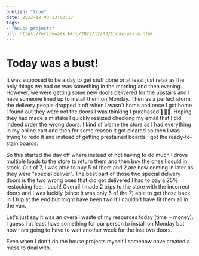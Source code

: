 ```yaml
---
publish: "true"
date: 2022-12-03 23:08:17
tags:
- "house projects"
url: https://ericmwalk.blog/2022/12/03/today-was-a.html
---
```


# Today was a bust!
It was supposed to be a day to get stuff done or at least just relax as the only things we had on was something in the morning and then evening. However, we were getting some new doors delivered for the upstairs and I have someone lined up to install them on Monday. Then as a perfect storm, the delivery people dropped it off when I wasn't home and once I got home I found out they were not the doors I was thinking I purchased 🤦🏻‍♂️. Hoping they had made a mistake I quickly realized checking my email that I did indeed order the wrong doors. I kind of blame the store as I had everything in my online cart and then for some reason it got cleared so then I was trying to redo it and instead of getting prestained boards I got the ready-to-stain boards.

So this started the day off where instead of not having to do much I drove multiple loads to the store to return them and then buy the ones I could in stock. Out of 7, I was able to buy 5 of them and 2 are now coming in later as they were "special deliver". The best part of those two special delivery doors is the two wrong ones that did get delivered I had to pay a 25% restocking fee... ouch! Overall I made 2 trips to the store with the incorrect doors and I was luckily (since it was only 5 of the 7) able to get those back in 1 trip at the end but might have been two if I couldn't have fit them all in the van.

Let's just say it was an overall waste of my resources today (time + money). I guess I at least have something for our person to install on Monday but now I am going to have to wait another week for the last two doors.

Even when I don't do the house projects myself I somehow have created a mess to deal with.
